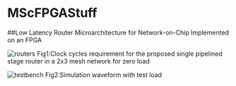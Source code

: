 # MScFPGAStuff
##Low Latency Router Microarchitecture for Network-on-Chip Implemented on an FPGA

![routers](https://user-images.githubusercontent.com/13660762/28440453-3e30574a-6d9e-11e7-8283-6bb28ccb68b8.png)
Fig1:Clock cycles requirement for the proposed single pipelined stage router in a 2x3 mesh network for zero load

![testbench](https://user-images.githubusercontent.com/13660762/28440455-40096d36-6d9e-11e7-8a5e-b75af72fe581.png)
Fig2:Simulation waveform with test load
